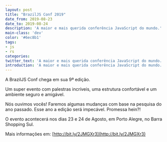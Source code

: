 ```yaml
---
layout: post
title: "BrazilJS Conf 2019"
date_from: 2019-08-23
date_to: 2019-08-24
description: 'A maior e mais querida conferência JavaScript do mundo.'
main-class: 'dev'
color: '#6ec8b1'
tags:
- js
- rs
categories:
twitter_text: 'A maior e mais querida conferência JavaScript do mundo.'
introduction: 'A maior e mais querida conferência JavaScript do mundo.'
---
```


 A BrazilJS Conf chega em sua 9ª edição.

Um super evento com palestras incríveis, uma estrutura confortável e um ambiente seguro e amigável.

Nós ouvimos vocês! Faremos algumas mudanças com base na pesquisa do ano passado. Esse ano a edição será impecável. Promessa hein?!

O evento acontecerá nos dias 23 e 24 de Agosto, em Porto Alegre, no Barra Shopping Sul.

 

 Mais informações em: [http://bit.ly/2JMGXr3](http://bit.ly/2JMGXr3)
